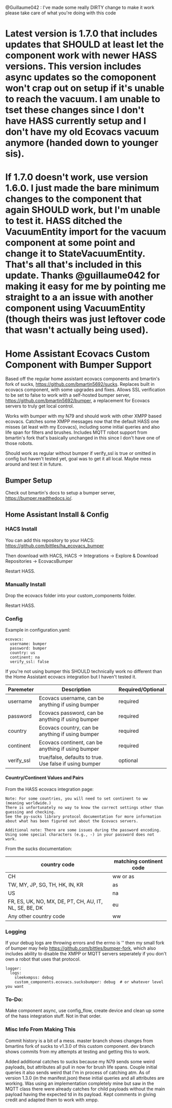 @Guillaume042 : I've made some really DIRTY change to make it work please take care of what you're doing with this code

# Latest version is 1.7.0 that includes updates that SHOULD at least let the component work with newer HASS versions.  This version includes async updates so the comoponent won't crap out on setup if it's unable to reach the vacuum.  I am unable to tset these changes since I don't have HASS currently setup and I don't have my old Ecovacs vacuum anymore (handed down to younger sis).
# If 1.7.0 doesn't work, use version 1.6.0.  I just made the bare minimum changes to the component that again SHOULD work, but I'm unable to test it.  HASS ditched the VacuumEntity import for the vacuum component at some point and change it to StateVacuumEntity.  That's all that's included in this update.  Thanks @guillaume042 for making it easy for me by pointing me straight to a an issue with another component using VacuumEntity (though theirs was just leftover code that wasn't actually being used).

# Home Assistant Ecovacs Custom Component with Bumper Support
Based off the regular home assistant ecovacs components and bmartin's fork of sucks, https://github.com/bmartin5692/sucks.  Replaces built in ecovacs component, with some upgrades and fixes.  Allows SSL verification to be set to false to work with a self-hosted bumper server, https://github.com/bmartin5692/bumper, a replacement for Ecovacs servers to truly get local control.

Works with bumper with my N79 and should work with other XMPP based ecovacs.  Catches some XMPP messages now that the default HASS one misses (at least with my Ecovacs), including some initial queries and also life span for filters and brushes.  Includes MQTT robot support from bmartin's fork that's basically unchanged in this since I don't have one of those robots.

Should work as regular without bumper if verify_ssl is true or omitted in config but haven't tested yet, goal was to get it all local.  Maybe mess around and test it in future.

## Bumper Setup
Check out bmartin's docs to setup a bumper server, https://bumper.readthedocs.io/.

## Home Assistant Install & Config
### HACS Install
You can add this repository to your HACS: https://github.com/bittles/ha_ecovacs_bumper

Then download with HACS, HACS -> Integrations -> Explore & Download Repositories -> EcovacsBumper

Restart HASS.

### Manually Install
Drop the ecovacs folder into your custom_components folder. 

Restart HASS.

### Config
Example in configuration.yaml:
```
ecovacs:
  username: bumper
  password: bumper
  country: us
  continent: na
  verify_ssl: false
```
If you're not using bumper this SHOULD technically work no different than the Home Assistant ecovacs integration but I haven't tested it.

| Paremeter  | Description | Required/Optional  |
| --- | --- | --- |
| username  | Ecovacs username, can be anything if using bumper  | required  |
| password  | Ecovacs password, can be anything if using bumper  | required  |
| country  | Ecovacs country, can be anything if using bumper  | required  |
| continent  | Ecovacs continent, can be anything if using bumper  | required  |
| verify_ssl  | true/false, defaults to true. Use false if using bumper  | optional  |

#### Country/Continent Values and Pairs
From the HASS ecovacs integration page:

```
Note: For some countries, you will need to set continent to ww (meaning worldwide.) 
There is unfortunately no way to know the correct settings other than guessing and checking. 
See the py-sucks library protocol documentation for more information about what has been figured out about the Ecovacs servers.

Additional note: There are some issues during the password encoding. 
Using some special characters (e.g., -) in your password does not work.
```

From the sucks documentation:

| country code | matching continent code |
| --- | --- |
| CH | ww or as |
| TW, MY, JP, SG, TH, HK, IN, KR | as |
| US | na |
| FR, ES, UK, NO, MX, DE, PT, CH, AU, IT, NL, SE, BE, DK | eu |
| Any other country code | ww |

### Logging
If your debug logs are throwing errors and the errno is '' then my small fork of bumper may help https://github.com/bittles/bumper-fork, which also includes ability to disable the XMPP or MQTT servers seperately if you don't own a robot that uses that protocol.
```
logger:
  logs:
    sleekxmpss: debug
    custom_components.ecovacs.sucksbumper: debug  # or whatever level you want
```

### To-Do:
Make component async, use config_flow, create device and clean up some of the hass integration stuff.  Not in that order.

### Misc Info From Making This
Commit history is a bit of a mess.  master branch shows changes from bmartins fork of sucks to v1.3.0 of this custom component.  dev branch shows commits from my attempts at testing and getting this to work.

Added additional catches to sucks because my N79 sends some weird payloads, but attributes all pull in now for brush life spans.  Couple initial queries it also sends weird that I'm in process of catching atm.  As of version 1.3.0 (in the manifest.json) these initial queries and all attributes are working.  Was using an implementation completely mine but saw in the MQTT class there were already catches for child payloads without the main payload having the expected td in its payload.  Kept comments in giving credit and adapted them to work with xmpp.
